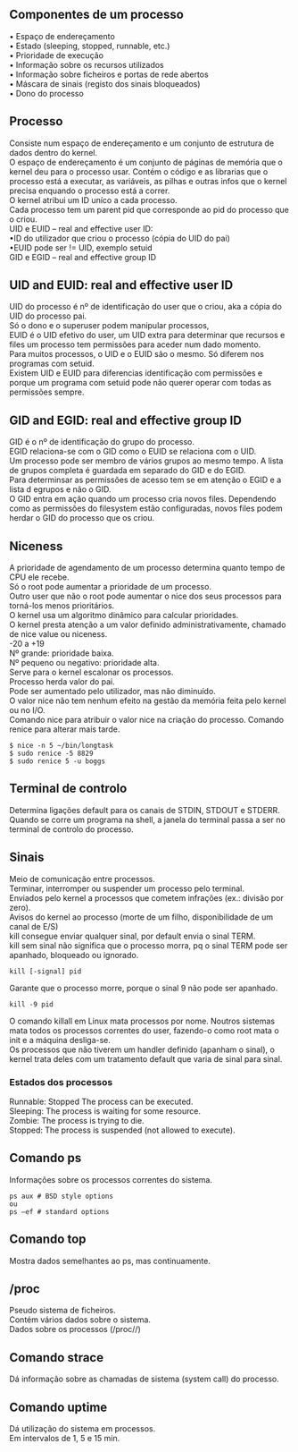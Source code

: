 ## Componentes de um processo
• Espaço de endereçamento
<br />
• Estado (sleeping, stopped, runnable, etc.)
<br />
• Prioridade de execução
<br />
• Informação sobre os recursos utilizados
<br />
• Informação sobre ficheiros e portas de rede abertos
<br />
• Máscara de sinais (registo dos sinais bloqueados)
<br />
• Dono do processo

## Processo
Consiste num espaço de endereçamento e um conjunto de estrutura de dados dentro do kernel.
<br />
O espaço de endereçamento é um conjunto de páginas de memória que o kernel deu para o processo usar. Contém o código e as librarias que o processo está a executar, as variáveis, as pilhas e outras infos que o kernel precisa enquando o processo está a correr.
<br />
O kernel atribui um ID uníco a cada processo.
<br />
Cada processo tem um parent pid que corresponde ao pid do processo que o criou.
<br />
UID e EUID – real and effective user ID:
<br />
•ID do utilizador que criou o processo (cópia do UID do pai)
<br />
•EUID pode ser != UID, exemplo setuid
<br />
GID e EGID – real and effective group ID
<br />

## UID and EUID: real and effective user ID
UID do processo é nº de identificação do user que o criou, aka a cópia do UID do processo pai.
<br />
Só o dono e o superuser podem manipular processos,
<br />
EUID é o UID efetivo do user, um UID extra para determinar que recursos e files um processo tem permissões para aceder num dado momento.
<br />
Para muitos processos, o UID e o EUID são o mesmo. Só diferem nos programas com setuid.
<br />
Existem UID e EUID para diferencias identificação com permissões e porque um programa com setuid pode não querer operar com todas as permissões sempre.

## GID and EGID: real and effective group ID
GID é o nº de identificação do grupo do processo.
<br />
EGID relaciona-se com o GID como o EUID se relaciona com o UID.
<br />
Um processo pode ser membro de vários grupos ao mesmo tempo. A lista de grupos completa é guardada em separado do GID e do EGID.
<br />
Para determinsar as permissões de acesso tem se em atenção o EGID e a lista d egrupos e não o GID.
<br />
O GID entra em ação quando um processo cria novos files. Dependendo como as permissões do filesystem estão configuradas, novos files podem herdar o GID do processo que os criou.

## Niceness
A prioridade de agendamento de um processo determina quanto tempo de CPU ele recebe.
<br />
Só o root pode aumentar a prioridade de um processo.
<br />
Outro user que não o root pode aumentar o nice dos seus processos para torná-los menos prioritários.
<br />
O kernel usa um algoritmo dinâmico para calcular prioridades.
<br />
O kernel presta atenção a um valor definido administrativamente, chamado de nice value ou niceness.
<br />
-20 a +19
<br />
Nº grande: prioridade baixa.
<br />
Nº pequeno ou negativo: prioridade alta.
<br />
Serve para o kernel escalonar os processos.
<br />
Processo herda valor do pai.
<br />
Pode ser aumentado pelo utilizador, mas não diminuído.
<br />
O valor nice não tem nenhum efeito na gestão da memória feita pelo kernel ou no I/O.
<br />
Comando nice para atribuir o valor nice na criação do processo. Comando renice para alterar mais tarde.

	$ nice -n 5 ~/bin/longtask
	$ sudo renice -5 8829
	$ sudo renice 5 -u boggs

## Terminal de controlo
Determina ligações default para os canais de STDIN, STDOUT e STDERR.
<br />
Quando se corre um programa na shell, a janela do terminal passa a ser no terminal de controlo do processo.

## Sinais
Meio de comunicação entre processos.
<br />
Terminar, interromper ou suspender um processo pelo terminal.
<br />
Enviados pelo kernel a processos que cometem infrações (ex.:
divisão por zero).
<br />
Avisos do kernel ao processo (morte de um filho, disponibilidade de um canal de E/S)
<br />
kill consegue enviar qualquer sinal, por default envia o sinal TERM.
<br />
kill sem sinal não significa que o processo morra, pq o sinal TERM pode ser apanhado, bloqueado ou ignorado.	
	
	kill [-signal] pid

Garante que o processo morre, porque o sinal 9 não pode ser apanhado.

	kill -9 pid
	
O comando killall em Linux mata processos por nome. Noutros sistemas mata todos os processos correntes do user, fazendo-o como root mata o init e a máquina desliga-se.
<br />
Os processos que não tiverem um handler definido (apanham o sinal), o kernel trata deles com um tratamento default que varia de sinal para sinal.

### Estados dos processos
Runnable: Stopped The process can be executed.
<br />
Sleeping: The process is waiting for some resource.
<br />
Zombie: The process is trying to die.
<br />
Stopped: The process is suspended (not allowed to execute).

## Comando ps
Informações sobre os processos correntes do sistema.

	ps aux # BSD style options
	ou
	ps –ef # standard options

## Comando top
Mostra dados semelhantes ao ps, mas continuamente.

## /proc
Pseudo sistema de ficheiros.
<br />
Contém vários dados sobre o sistema.
<br />
Dados sobre os processos (/proc/<PID>/)

## Comando strace
Dá informação sobre as chamadas de sistema (system call) do processo.

## Comando uptime
Dá utilização do sistema em processos.
<br />
Em intervalos de 1, 5 e 15 min.